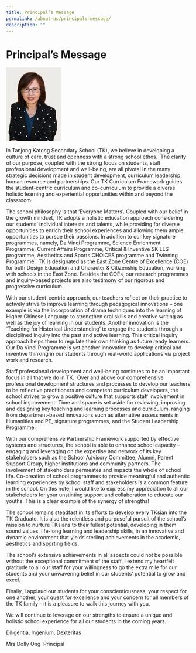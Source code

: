 ```yaml
---
title: Principal’s Message
permalink: /about-us/principals-message/
description: ""
---
```

# Principal’s Message

![](/images/principal.jpeg)

In Tanjong Katong Secondary School (TK), we believe in developing a culture of care, trust and openness with a strong school ethos.  The clarity of our purpose, coupled with the strong focus on students, staff professional development and well-being, are all pivotal in the many strategic decisions made in student development, curriculum leadership, human resource and partnerships. Our TK Curriculum Framework guides the student-centric curriculum and co-curriculum to provide a diverse holistic learning and experiential opportunities within and beyond the classroom.

The school philosophy is that ‘Everyone Matters’. Coupled with our belief in the growth mindset, TK adopts a holistic education approach considering our students’ individual interests and talents, while providing for diverse opportunities to enrich their school experiences and allowing them ample opportunities to pursue their passions. In addition to our key signature programmes, namely, Da Vinci Programme, Science Enrichment Programme, Current Affairs Programme, Critical & Inventive SKILLS programme, Aesthetics and Sports CHOICES programme and Twinning Programme.  TK is designated as the East Zone Centre of Excellence (COE) for both Design Education and Character & Citizenship Education, working with schools in the East Zone. Besides the COEs, our research programmes and inquiry-based projects are also testimony of our rigorous and progressive curriculum.

With our student-centric approach, our teachers reflect on their practice to actively strive to improve learning through pedagogical innovations – one example is via the incorporation of drama techniques into the learning of Higher Chinese Language to strengthen oral skills and creative writing as well as the joy of learning in our students. Another innovation is the ‘Teaching for Historical Understanding’ to engage the students through a disciplined inquiry into the past and active learning. This critical inquiry approach helps them to regulate their own thinking as future ready learners. Our Da Vinci Programme is yet another innovation to develop critical and inventive thinking in our students through real-world applications via project work and research.

Staff professional development and well-being continues to be an important focus in all that we do in TK.  Over and above our comprehensive professional development structures and processes to develop our teachers to be reflective practitioners and competent curriculum developers, the school strives to grow a positive culture that supports staff involvement in school improvement. Time and space is set aside for reviewing, improving and designing key teaching and learning processes and curriculum, ranging from department-based innovations such as alternative assessments in Humanities and PE, signature programmes, and the Student Leadership Programme.

With our comprehensive Partnership Framework supported by effective systems and structures, the school is able to enhance school capacity – engaging and leveraging on the expertise and network of its key stakeholders such as the School Advisory Committee, Alumni, Parent Support Group, higher institutions and community partners. The involvement of stakeholders permeates and impacts the whole of school life. Co-creation of school programmes to provide meaningful and authentic learning experiences by school staff and stakeholders is a common feature in the school. On this note, I would like to express my appreciation to all our stakeholders for your unstinting support and collaboration to educate our youths. This is a clear example of the synergy of strengths!

The school remains steadfast in its efforts to develop every TKsian into the TK Graduate. It is also the relentless and purposeful pursuit of the school’s mission to nurture TKsians to their fullest potential, developing in them sound values, life-long learning and leadership skills, in an innovative and dynamic environment that yields sterling achievements in the academic, aesthetics and sporting fields.

The school’s extensive achievements in all aspects could not be possible without the exceptional commitment of the staff. I extend my heartfelt gratitude to all our staff for your willingness to go the extra mile for our students and your unwavering belief in our students’ potential to grow and excel.

Finally, I applaud our students for your conscientiousness, your respect for one another, your quest for excellence and your concern for all members of the TK family – it is a pleasure to walk this journey with you.

We will continue to leverage on our strengths to ensure a unique and holistic school experience for all our students in the coming years.

Diligentia, Ingenium, Dexteritas

Mrs Dolly Ong 
Principal